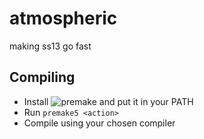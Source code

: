 # atmospheric
making ss13 go fast

## Compiling
- Install ![premake](https://premake.github.io/) and put it in your PATH
- Run ``premake5 <action>``
- Compile using your chosen compiler
